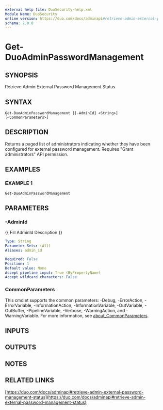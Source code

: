 ```yaml
---
external help file: DuoSecurity-help.xml
Module Name: DuoSecurity
online version: https://duo.com/docs/adminapi#retrieve-admin-external-password-management-status
schema: 2.0.0
---
```


# Get-DuoAdminPasswordManagement

## SYNOPSIS
Retrieve Admin External Password Management Status

## SYNTAX

```
Get-DuoAdminPasswordManagement [[-AdminId] <String>] [<CommonParameters>]
```

## DESCRIPTION
Returns a paged list of administrators indicating whether they have been configured for external password management.
Requires "Grant administrators" API permission.

## EXAMPLES

### EXAMPLE 1
```
Get-DuoAdminPasswordManagement
```

## PARAMETERS

### -AdminId
{{ Fill AdminId Description }}

```yaml
Type: String
Parameter Sets: (All)
Aliases: admin_id

Required: False
Position: 1
Default value: None
Accept pipeline input: True (ByPropertyName)
Accept wildcard characters: False
```

### CommonParameters
This cmdlet supports the common parameters: -Debug, -ErrorAction, -ErrorVariable, -InformationAction, -InformationVariable, -OutVariable, -OutBuffer, -PipelineVariable, -Verbose, -WarningAction, and -WarningVariable. For more information, see [about_CommonParameters](http://go.microsoft.com/fwlink/?LinkID=113216).

## INPUTS

## OUTPUTS

## NOTES

## RELATED LINKS

[https://duo.com/docs/adminapi#retrieve-admin-external-password-management-status](https://duo.com/docs/adminapi#retrieve-admin-external-password-management-status)

